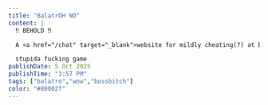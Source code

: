 ```yaml
---
title: "BalatrOH NO"
content: |
  ‼️ BEHOLD ‼️

  A <a href="/chat" target="_blank">website for mildly cheating(?) at Balatro</a> :O

  stupida fucking game
publishDate: 5 Oct 2025
publishTime: "3:57 PM"
tags: ["balatro","wow","bossbitch"]
color: "#80002f"
---
```

